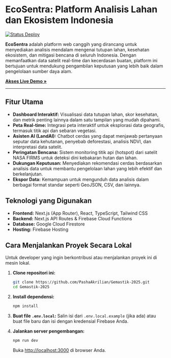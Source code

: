 # EcoSentra: Platform Analisis Lahan dan Ekosistem Indonesia

[![Status Deploy](https://img.shields.io/badge/deploy-live-brightgreen.svg)](https://ecosentra.web.app)

**EcoSentra** adalah platform web canggih yang dirancang untuk menyediakan analisis mendalam mengenai tutupan lahan, kesehatan ekosistem, dan mitigasi bencana di seluruh Indonesia. Dengan memanfaatkan data satelit real-time dan kecerdasan buatan, platform ini bertujuan untuk mendukung pengambilan keputusan yang lebih baik dalam pengelolaan sumber daya alam.

**[Akses Live Demo »](https://ecosentra.web.app)**

---

## Fitur Utama

-   **Dashboard Interaktif:** Visualisasi data tutupan lahan, skor kesehatan, dan metrik penting lainnya dalam satu tampilan yang mudah dipahami.
-   **Peta Real-time:** Integrasi peta interaktif untuk eksplorasi data geografis, termasuk titik api dan sebaran vegetasi.
-   **Asisten AI (LandAI):** Chatbot cerdas yang dapat menjawab pertanyaan seputar data kehutanan, penyebab deforestasi, analisis NDVI, dan interpretasi data satelit.
-   **Peringatan Bencana:** Sistem monitoring titik api (hotspot) dari satelit NASA FIRMS untuk deteksi dini kebakaran hutan dan lahan.
-   **Dukungan Keputusan:** Menyediakan rekomendasi cerdas berdasarkan analisis data untuk membantu pengelolaan lahan yang lebih efektif dan berkelanjutan.
-   **Ekspor Data:** Kemampuan untuk mengunduh data analisis dalam berbagai format standar seperti GeoJSON, CSV, dan lainnya.

## Teknologi yang Digunakan

-   **Frontend:** Next.js (App Router), React, TypeScript, Tailwind CSS
-   **Backend:** Next.js API Routes & Firebase Cloud Functions
-   **Database:** Google Cloud Firestore
-   **Hosting:** Firebase Hosting

## Cara Menjalankan Proyek Secara Lokal

Untuk developer yang ingin berkontribusi atau menjalankan proyek ini di mesin lokal.

1.  **Clone repositori ini:**
    ```bash
    git clone https://github.com/PashaAkrilian/Gemastik-2025.git
    cd Gemastik-2025
    ```

2.  **Install dependensi:**
    ```bash
    npm install
    ```

3.  **Buat file `.env.local`:**
    Salin isi dari `.env.local.example` (jika ada) atau buat file baru dan isi dengan kredensial Firebase Anda.

4.  **Jalankan server pengembangan:**
    ```bash
    npm run dev
    ```

    Buka [http://localhost:3000](http://localhost:3000) di browser Anda.
